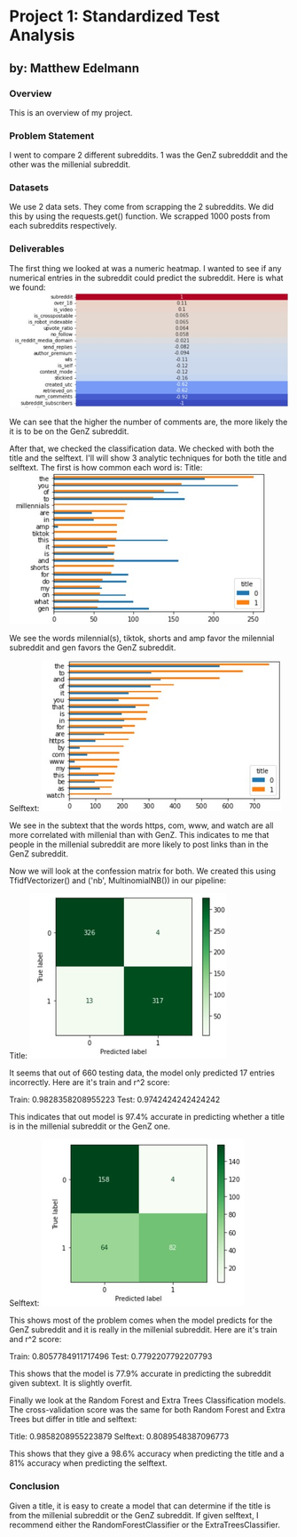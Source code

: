 # Project 1: Standardized Test Analysis
## by: Matthew Edelmann

### Overview

This is an overview of my project. 

### Problem Statement

I went to compare 2 different subreddits. 1 was the GenZ subredddit and the other was the millenial subreddit. 

### Datasets

We use 2 data sets. They come from scrapping the 2 subreddits. We did this by using the requests.get() function. We scrapped 1000 posts from each subreddits respectively.

### Deliverables

The first thing we looked at was a numeric heatmap. I wanted to see if any numerical entries in the subreddit could predict the subreddit. Here is what we found:
 ![Alt text](./pics/heatmap.jpg)
 
 We can see that the higher the number of comments are, the more likely the it is to be on the GenZ subreddit. 
 
 After that, we checked the classification data. We checked with both the title and the selftext. I'll will show 3 analytic techniques for both the title and selftext. The first is how common each word is:
 Title:
  ![Alt text](./pics/title_word_count.jpg)
  
  We see the words milennial(s), tiktok, shorts and amp favor the milennial subreddit and gen favors the GenZ subreddit.
  
  Selftext:
  ![Alt text](./pics/selftext_word_count.jpg)
  
  We see in the subtext that the words https, com, www, and watch are all more correlated with millenial than with GenZ. This indicates to me that people in the millenial subreddit are more likely to post links than in the GenZ subreddit.
  
  Now we will look at the confession matrix for both. We created this using TfidfVectorizer() and ('nb', MultinomialNB()) in our pipeline:
  
  Title:
  ![Alt text](./pics/title_confusion_matrix.jpg)
  
  It seems that out of 660 testing data, the model only predicted 17 entries incorrectly. Here are it's train and r^2 score:
  
  Train: 0.9828358208955223
  Test: 0.9742424242424242
  
  This indicates that out model is 97.4% accurate in predicting whether a title is in the millenial subreddit or the GenZ one.
  
  Selftext:
  ![Alt text](./pics/selftext_confusion_matrix.jpg)
  
  This shows most of the problem comes when the model predicts for the GenZ subreddit and it is really in the millenial subreddit. Here are it's train and r^2 score:
  
  Train: 0.8057784911717496
  Test: 0.7792207792207793

  This shows that the model is 77.9% accurate in predicting the subreddit given subtext. It is slightly overfit. 
  
  Finally we look at the Random Forest and Extra Trees Classification models. The cross-validation score was the same for both Random Forest and Extra Trees but differ in title and selftext:
  
  Title: 0.9858208955223879
  Selftext: 0.8089548387096773 
  
  This shows that they give a 98.6% accuracy when predicting the title and a 81% accuracy when predicting the selftext.
  
### Conclusion

Given a title, it is easy to create a model that can determine if the title is from the millenial subreddit or the GenZ subreddit. If given selftext, I recommend either the RandomForestClassifier or the ExtraTreesClassifier.
  
  
  
  
